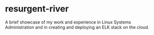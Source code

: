 # resurgent-river
A brief showcase of my work and experience in Linux Systems Administration and in creating and deploying an ELK stack on the cloud.

